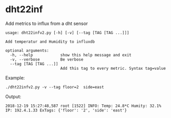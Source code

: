 # dht22inf
Add metrics to influx from a dht sensor
```
usage: dht22infv2.py [-h] [-v] [--tag [TAG [TAG ...]]]

Add temperatur and Humidity to influxdb

optional arguments:
  -h, --help            show this help message and exit
  -v, --verbose         Be verbose
  --tag [TAG [TAG ...]]
                        Add this tag to every metric. Syntax tag=value
```

Example:
```
./dht22infv2.py -v --tag floor=2  side=east
```

Output:
```
2018-12-19 15:27:48,587 root [1522] INFO: Temp: 24.8*C Humity: 32.1% IP: 192.4.1.33 ExTags: {'floor': '2', 'side': 'east'}
```
